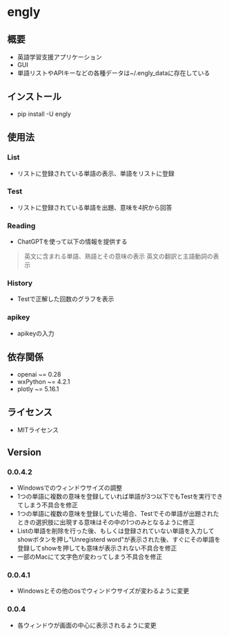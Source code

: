 # engly
## 概要
- 英語学習支援アプリケーション
- GUI
- 単語リストやAPIキーなどの各種データは~/.engly_dataに存在している
## インストール
- pip install -U engly
## 使用法
### List
- リストに登録されている単語の表示、単語をリストに登録
### Test
- リストに登録されている単語を出題、意味を4択から回答
### Reading
- ChatGPTを使って以下の情報を提供する
> 英文に含まれる単語、熟語とその意味の表示
> 英文の翻訳と主語動詞の表示
### History
- Testで正解した回数のグラフを表示
### apikey
- apikeyの入力
## 依存関係
- openai ~= 0.28
- wxPython ~= 4.2.1
- plotly ~= 5.16.1
## ライセンス
- MITライセンス
## Version
### 0.0.4.2
- Windowsでのウィンドウサイズの調整
- 1つの単語に複数の意味を登録していれば単語が3つ以下でもTestを実行できてしまう不具合を修正
- 1つの単語に複数の意味を登録していた場合、Testでその単語が出題されたときの選択肢に出現する意味はその中の1つのみとなるように修正
- Listの単語を削除を行った後、もしくは登録されていない単語を入力してshowボタンを押し"Unregisterd word"が表示された後、すぐにその単語を登録してshowを押しても意味が表示されない不具合を修正
- 一部のMacにて文字色が変わってしまう不具合を修正
### 0.0.4.1
- Windowsとその他のosでウィンドウサイズが変わるように変更
### 0.0.4
- 各ウィンドウが画面の中心に表示されるように変更